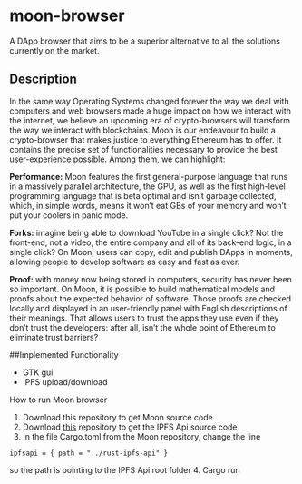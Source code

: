# moon-browser
A DApp browser that aims to be a superior alternative to all the solutions currently on the market.

## Description
In the same way Operating Systems changed forever the way we deal with computers and web browsers made a huge impact on how we interact with the internet, we believe an upcoming era of crypto-browsers will transform the way we interact with blockchains. Moon is our endeavour to build a crypto-browser that makes justice to everything Ethereum has to offer. It contains the precise set of functionalities necessary to provide the best user-experience possible. Among them, we can highlight:

**Performance:** Moon features the first general-purpose language that runs in a massively parallel architecture, the GPU, as well as the first high-level programming language that is beta optimal and isn’t garbage collected, which, in simple words, means it won’t eat GBs of your memory and won’t put your coolers in panic mode.

**Forks:** imagine being able to download YouTube in a single click? Not the front-end, not a video, the entire company and all of its back-end logic, in a single click? On Moon, users can copy, edit and publish DApps in moments, allowing people to develop software as easy and fast as ever.

**Proof:** with money now being stored in computers, security has never been so important. On Moon, it is possible to build mathematical models and proofs about the expected behavior of software. Those proofs are checked locally and displayed in an user-friendly panel with English descriptions of their meanings. That allows users to trust the apps they use even if they don’t trust the developers: after all, isn’t the whole point of Ethereum to eliminate trust barriers?

##Implemented Functionality

 - GTK gui
 - IPFS upload/download

How to run Moon browser
1. Download this repository to get Moon source code
2. Download [this](https://github.com/leonardostsouza/rust-ipfs-api) repository to get the IPFS Api source code
3. In the file Cargo.toml from the Moon repository, change the line
```
ipfsapi = { path = "../rust-ipfs-api" }
```
so the path is pointing to the IPFS Api root folder
4. Cargo run
